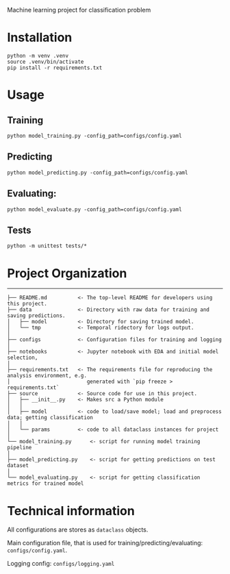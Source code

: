 Machine learning project for classification problem

# Installation
~~~
python -m venv .venv
source .venv/bin/activate
pip install -r requirements.txt
~~~
# Usage
## Training
~~~
python model_training.py -config_path=configs/config.yaml
~~~
## Predicting
~~~
python model_predicting.py -config_path=configs/config.yaml
~~~

## Evaluating:
~~~
python model_evaluate.py -config_path=configs/config.yaml
~~~

## Tests
~~~
python -m unittest tests/*
~~~

# Project Organization
------------

    ├── README.md          <- The top-level README for developers using this project.
    ├── data               <- Directory with raw data for training and saving predictions.
    │   ├── model          <- Directory for saving trained model.
    │   └── tmp            <- Temporal ridectory for logs output.
    │
    ├── configs            <- Configuration files for training and logging
    │
    ├── notebooks          <- Jupyter notebook with EDA and initial model selection,
    │
    ├── requirements.txt   <- The requirements file for reproducing the analysis environment, e.g.
    │                         generated with `pip freeze > requirements.txt`
    ├── source             <- Source code for use in this project.
    │   ├── __init__.py    <- Makes src a Python module
    │   │
    │   ├── model          <- code to load/save model; load and preprocess data; getting classification 
    │   │
    │   └── params         <- code to all dataclass instances for project
    │
    └── model_training.py      <- script for running model training pipeline
    │
    ├── model_predicting.py    <- script for getting predictions on test dataset
    │
    └── model_evaluating.py    <- script for getting classification metrics for trained model

# Technical information
All configurations are stores as `dataclass` objects.

Main configuration file, that is used for training/predicting/evaluating: `configs/config.yaml`.

Logging config: `configs/logging.yaml`